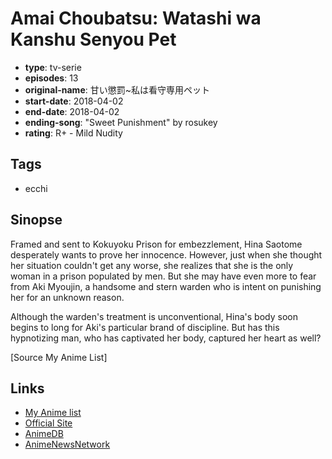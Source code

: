 # Amai Choubatsu: Watashi wa Kanshu Senyou Pet

-   **type**: tv-serie
-   **episodes**: 13
-   **original-name**: 甘い懲罰~私は看守専用ペット
-   **start-date**: 2018-04-02
-   **end-date**: 2018-04-02
-   **ending-song**: "Sweet Punishment" by rosukey
-   **rating**: R+ - Mild Nudity

## Tags

-   ecchi

## Sinopse

Framed and sent to Kokuyoku Prison for embezzlement, Hina Saotome desperately wants to prove her innocence. However, just when she thought her situation couldn't get any worse, she realizes that she is the only woman in a prison populated by men. But she may have even more to fear from Aki Myoujin, a handsome and stern warden who is intent on punishing her for an unknown reason.

Although the warden's treatment is unconventional, Hina's body soon begins to long for Aki's particular brand of discipline. But has this hypnotizing man, who has captivated her body, captured her heart as well?

[Source My Anime List]

## Links

-   [My Anime list](https://myanimelist.net/anime/37320/Amai_Choubatsu__Watashi_wa_Kanshu_Senyou_Pet)
-   [Official Site](http://kanshu.cf-anime.com/)
-   [AnimeDB](http://anidb.info/perl-bin/animedb.pl?show=anime&aid=13806)
-   [AnimeNewsNetwork](http://www.animenewsnetwork.com/encyclopedia/anime.php?id=20732)
